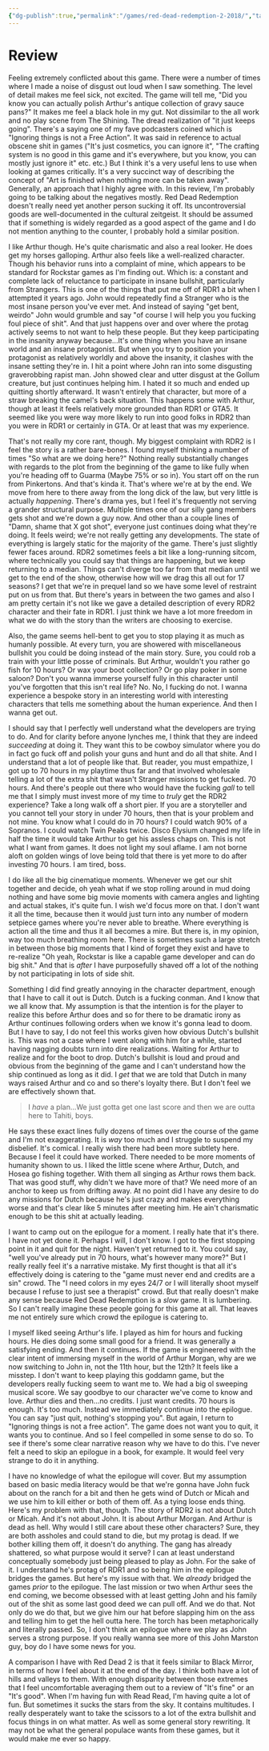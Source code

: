 ```yaml
---
{"dg-publish":true,"permalink":"/games/red-dead-redemption-2-2018/","tags":["games"],"created":"2024-09-16","updated":"2025-02-10"}
---
```



# Review

Feeling extremely conflicted about this game. There were a number of times where I made a noise of disgust out loud when I saw something. The level of detail makes me feel sick, not excited. The game will tell me, "Did you know you can actually polish Arthur's antique collection of gravy sauce pans?" It makes me feel a black hole in my gut. Not dissimilar to the all work and no play scene from The Shining. The dread realization of "it just keeps going". There's a saying one of my fave podcasters coined which is "Ignoring things is not a Free Action". It was said in reference to actual obscene shit in games ("It's just cosmetics, you can ignore it", "The crafting system is no good in this game and it's everywhere, but you know, you can mostly just ignore it" etc. etc.) But I think it's a very useful lens to use when looking at games critically. It's a very succinct way of describing the concept of "Art is finished when nothing more can be taken away". Generally, an approach that I highly agree with. In this review, I'm probably going to be talking about the negatives mostly. Red Dead Redemption doesn't really need yet another person sucking it off. Its uncontroversial goods are well-documented in the cultural zeitgeist. It should be assumed that if something is widely regarded as a good aspect of the game and I do not mention anything to the counter, I probably hold a similar position.

I like Arthur though. He's quite charismatic and also a real looker. He does get my horses galloping. Arthur also feels like a well-realized character. Though his behavior runs into a complaint of mine, which appears to be standard for Rockstar games as I'm finding out. Which is: a constant and complete lack of reluctance to participate in insane bullshit, particularly from Strangers. This is one of the things that put me off of RDR1 a bit when I attempted it years ago. John would repeatedly find a Stranger who is the most insane person you've ever met. And instead of saying "get bent, weirdo" John would grumble and say "of course I will help you you fucking foul piece of shit". And that just happens over and over where the protag actively seems to not want to help these people. But they keep participating in the insanity anyway because...It's one thing when you have an insane world and an insane protagonist. But when you try to position your protagonist as relatively worldly and above the insanity, it clashes with the insane setting they're in. I hit a point where John ran into some disgusting graverobbing rapist man. John showed clear and utter disgust at the Gollum creature, but just continues helping him. I hated it so much and ended up quitting shortly afterward. It wasn't entirely that character, but more of a straw breaking the camel's back situation. This happens some with Arthur, though at least it feels relatively more grounded than RDR1 or GTA5. It seemed like you were way more likely to run into good folks in RDR2 than you were in RDR1 or certainly in GTA. Or at least that was my experience.

That's not really my core rant, though. My biggest complaint with RDR2 is I feel the story is a rather bare-bones. I found myself thinking a number of times "So what are we doing here?" Nothing really substantially changes with regards to the plot from the beginning of the game to like fully when you're heading off to Guarma (Maybe 75% or so in). You start off on the run from Pinkertons. And that's kinda it. That's where we're at by the end. We move from here to there away from the long dick of the law, but very little is actually *happening*. There's drama yes, but I feel it's frequently not serving a grander structural purpose. Multiple times one of our silly gang members gets shot and we're down a guy now. And other than a couple lines of "Damn, shame that X got shot", everyone just continues doing what they're doing. It feels weird; we're not really getting any developments. The state of everything is largely static for the majority of the game. There's just slightly fewer faces around. RDR2 sometimes feels a bit like a long-running sitcom, where technically you could say that things are happening, but we keep returning to a median. Things can't diverge too far from that median until we get to the end of the show, otherwise how will we drag this all out for 17 seasons? I get that we're in prequel land so we have some level of restraint put on us from that. But there's years in between the two games and also I am pretty certain it's not like we gave a detailed description of every RDR2 character and their fate in RDR1. I just think we have a lot more freedom in what we do with the story than the writers are choosing to exercise.

Also, the game seems hell-bent to get you to stop playing it as much as humanly possible. At every turn, you are showered with miscellaneous bullshit you could be doing instead of the main story. Sure, you could rob a train with your little posse of criminals. But Arthur, wouldn't you rather go fish for 10 hours? Or wax your boot collection? Or go play poker in some saloon? Don't you wanna immerse yourself fully in this character until you've forgotten that this isn't real life? No. No, I fucking do not. I wanna experience a bespoke story in an interesting world with interesting characters that tells me something about the human experience. And then I wanna get out.

I should say that I perfectly well understand what the developers are trying to do. And for clarity before anyone lynches me, I think that they are indeed *succeeding* at doing it. They want this to be cowboy simulator where you do in fact go fuck off and polish your guns and hunt and do all that shite. And I understand that a lot of people like that. But reader, you must empathize, I got up to 70 hours in my playtime thus far and that involved wholesale telling a lot of the extra shit that wasn't Stranger missions to get fucked. 70 hours. And there's people out there who would have the fucking *gall* to tell me that I simply must invest more of my time to *truly* get the RDR2 experience? Take a long walk off a short pier. If you are a storyteller and you cannot tell your story in under 70 hours, then that is your problem and not mine. You know what I could do in 70 hours? I could watch 90% of a Sopranos. I could watch Twin Peaks twice. Disco Elysium changed my life in half the time it would take Arthur to get his assless chaps on. This is not what I want from games. It does not light my soul aflame. I am not borne aloft on golden wings of love being told that there is yet more to do after investing 70 hours. I am tired, boss.

I do like all the big cinematique moments. Whenever we get our shit together and decide, oh yeah what if we stop rolling around in mud doing nothing and have some big movie moments with camera angles and lighting and actual stakes, it's quite fun. I wish we'd focus more on that. I don't want it all the time, because then it would just turn into any number of modern setpiece games where you're never able to breathe. Where everything is action all the time and thus it all becomes a mire. But there is, in my opinion, way too much breathing room here. There is sometimes such a large stretch in between those big moments that I kind of forget they exist and have to re-realize "Oh yeah, Rockstar is like a capable game developer and can do big shit." And that is *after* I have purposefully shaved off a lot of the nothing by not participating in lots of side shit.

Something I did find greatly annoying in the character department, enough that I have to call it out is Dutch. Dutch is a fucking conman. And I know that we all know that. My assumption is that the intention is for the player to realize this before Arthur does and so for there to be dramatic irony as Arthur continues following orders when we know it's gonna lead to doom. But I have to say, I do not feel this works given how obvious Dutch's bullshit is. This was not a case where I went along with him for a while, started having nagging doubts turn into dire realizations. Waiting for Arthur to realize and for the boot to drop. Dutch's bullshit is loud and proud and obvious from the beginning of the game and I can't understand how the ship continued as long as it did. I *get* that we are told that Dutch in many ways raised Arthur and co and so there's loyalty there. But I don't feel we are effectively shown that.

> I *have* a plan...We just gotta get one last score and then we are outta here to Tahiti, boys.

He says these exact lines fully dozens of times over the course of the game and I'm not exaggerating. It is *way* too much and I struggle to suspend my disbelief. It's comical. I really wish there had been more subtlety here. Because I feel it could have worked. There needed to be more moments of humanity shown to us. I liked the little scene where Arthur, Dutch, and Hosea go fishing together. With them all singing as Arthur rows them back. That was good stuff, why didn't we have more of that? We need more of an anchor to keep us from drifting away. At no point did I have any desire to do any missions for Dutch because he's just crazy and makes everything worse and that's clear like 5 minutes after meeting him. He ain't charismatic enough to be this shit at actually leading.

I want to camp out on the epilogue for a moment. I really hate that it's there. I have not yet done it. Perhaps I will, I don't know. I got to the first stopping point in it and quit for the night. Haven't yet returned to it. You could say, "well you've already put in 70 hours, what's however many more?" But I really really feel it's a narrative mistake. My first thought is that all it's effectively doing is catering to the "game must never end and credits are a sin" crowd. The "I need colors in my eyes 24/7 or I will literally shoot myself because I refuse to just see a therapist" crowd. But that really doesn't make any sense because Red Dead Redemption is a *slow* game. It is lumbering. So I can't really imagine these people going for this game at all. That leaves me not entirely sure which crowd the epilogue is catering to.

I myself liked seeing Arthur's life. I played as him for hours and fucking hours. He dies doing some small good for a friend. It was generally a satisfying ending. And then it continues. If the game is engineered with the clear intent of immersing myself in the world of Arthur Morgan, why are we now switching to John in, not the 11th hour, but the 12th? It feels like a misstep. I don't want to keep playing this goddamn game, but the developers really fucking seem to want me to. We had a big ol sweeping musical score. We say goodbye to our character we've come to know and love.  Arthur dies and then...no credits. I just want credits. 70 hours is enough. It's too much. Instead we immediately continue into the epilogue. You can say "just quit, nothing's stopping you". But again, I return to "Ignoring things is not a free action". The game does not want you to quit, it wants you to continue. And so I feel compelled in some sense to do so. To see if there's some clear narrative reason why we have to do this. I've never felt a need to skip an epilogue in a book, for example. It would feel very strange to do it in anything.

I have no knowledge of what the epilogue will cover. But my assumption based on basic media literacy would be that we're gonna have John fuck about on the ranch for a bit and then he gets wind of Dutch or Micah and we use him to kill either or both of them off. As a tying loose ends thing. Here's my problem with that, though. The story of RDR2 is not about Dutch or Micah. And it's not about John. It is about Arthur Morgan. And Arthur is dead as hell. Why would I still care about these other characters? Sure, they are both assholes and could stand to die, but my protag is dead. If we bother killing them off, it doesn't do anything. The gang has already shattered, so what purpose would it serve? I can at least understand conceptually somebody just being pleased to play as John. For the sake of it. I understand he's protag of RDR1 and so being him in the epilogue bridges the games. But here's my issue with that. We *already* bridged the games *prior* to the epilogue. The last mission or two when Arthur sees the end coming, we become obsessed with at least getting John and his family out of the shit as some last good deed we can pull off. And we do that. Not only do we do that, but we give him our hat before slapping him on the ass and telling him to get the hell outta here. The torch has been metaphorically and literally passed. So, I don't think an epilogue where we play as John serves a strong purpose. If you really wanna see more of this John Marston guy, boy do I have some news for you.

A comparison I have with Red Dead 2 is that it feels similar to Black Mirror, in terms of how I feel about it at the end of the day. I think both have a lot of hills and valleys to them. With enough disparity between those extremes that I feel uncomfortable averaging them out to a review of "It's fine" or an "It's good". When I'm having fun with Read Read, I'm having quite a lot of fun. But sometimes it sucks the stars from the sky. It contains multitudes. I really desperately want to take the scissors to a lot of the extra bullshit and focus things in on what matter. As well as some general story rewriting. It may not be what the general populace wants from these games, but it would make me ever so happy.
